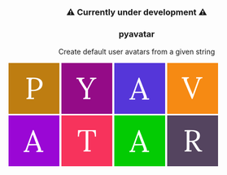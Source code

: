 <h3 align="center">⚠️ Currently under development ⚠️</h3>

<h3 align="center">pyavatar</h3>
<p align="center">Create default user avatars from a given string</p>

![](images/1.png "")
![](images/2.png "")
![](images/3.png "")
![](images/4.png "")
![](images/5.png "")
![](images/6.png "")
![](images/7.png "")
![](images/8.png "")
